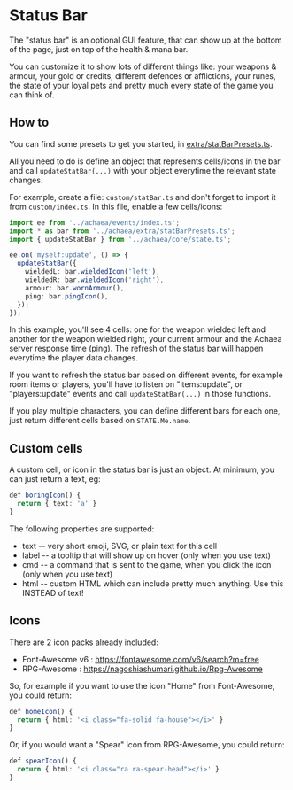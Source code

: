# Status Bar

The "status bar" is an optional GUI feature, that can show up at the bottom of the page, just on top of the health & mana bar.

You can customize it to show lots of different things like: your weapons & armour, your gold or credits, different defences or afflictions, your runes, the state of your loyal pets and pretty much every state of the game you can think of.

## How to

You can find some presets to get you started, in [extra/statBarPresets.ts](../achaea/extra/statBarPresets.ts).

All you need to do is define an object that represents cells/icons in the bar and call `updateStatBar(...)` with your object everytime the relevant state changes.

For example, create a file: `custom/statBar.ts` and don't forget to import it from `custom/index.ts`. In this file, enable a few cells/icons:

```ts
import ee from '../achaea/events/index.ts';
import * as bar from '../achaea/extra/statBarPresets.ts';
import { updateStatBar } from '../achaea/core/state.ts';

ee.on('myself:update', () => {
  updateStatBar({
    wieldedL: bar.wieldedIcon('left'),
    wieldedR: bar.wieldedIcon('right'),
    armour: bar.wornArmour(),
    ping: bar.pingIcon(),
  });
});
```

In this example, you'll see 4 cells: one for the weapon wielded left and another for the weapon wielded right, your current armour and the Achaea server response time (ping). The refresh of the status bar will happen everytime the player data changes.

If you want to refresh the status bar based on different events, for example room items or players, you'll have to listen on "items:update", or "players:update" events and call `updateStatBar(...)` in those functions.

If you play multiple characters, you can define different bars for each one, just return different cells based on `STATE.Me.name`.

## Custom cells

A custom cell, or icon in the status bar is just an object. At minimum, you can just return a text, eg:

```ts
def boringIcon() {
  return { text: 'a' }
}
```

The following properties are supported:

* text -- very short emoji, SVG, or plain text for this cell
* label -- a tooltip that will show up on hover (only when you use text)
* cmd -- a command that is sent to the game, when you click the icon (only when you use text)
* html -- custom HTML which can include pretty much anything. Use this INSTEAD of text!

## Icons

There are 2 icon packs already included:

- Font-Awesome v6 : https://fontawesome.com/v6/search?m=free
- RPG-Awesome : https://nagoshiashumari.github.io/Rpg-Awesome

So, for example if you want to use the icon "Home" from Font-Awesome, you could return:

```ts
def homeIcon() {
  return { html: '<i class="fa-solid fa-house"></i>' }
}
```

Or, if you would want a "Spear" icon from RPG-Awesome, you could return:

```ts
def spearIcon() {
  return { html: '<i class="ra ra-spear-head"></i>' }
}
```
